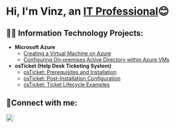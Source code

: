 <h1>Hi, I'm Vinz, an <a href="https://www.linkedin.com/in/vinz576/">IT Professional</a>😊</h1>

<h2>👨‍💻 Information Technology Projects:</h2>

- <b>Microsoft Azure</b>
  - [Creating a Virtual Machine on Azure]()
  - [Configuring On-premises Active Directory within Azure VMs]()
- <b>osTicket (Help Desk Ticketing System)</b>
  - [osTicket: Prerequisites and Installation]()
  - [osTicket: Post-Installation Configuration]()
  - [osTicket: Ticket Lifecycle Examples]()
 

<h2>🤳Connect with me:</h2>

[<img align="left" alt="Vinz | LinkedIn" width="22px" src="https://cdn.jsdelivr.net/npm/simple-icons@v3/icons/linkedin.svg" />][linkedin]

[linkedin]: https://www.linkedin.com/in/vinz576/
